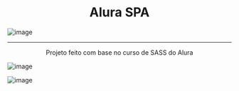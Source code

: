 <h1 align="center">Alura SPA</h1>

![image](https://github.com/ricardoneto11/aluraspa/assets/60416588/8c08be76-6a4d-4899-9ae3-5d4aff7d4874)

<hr>

<p align="center">Projeto feito com base no curso de SASS do Alura</p>

![image](https://github.com/ricardoneto11/aluraspa/assets/60416588/6dda3bf8-f7de-478a-a094-0e4e3f547def)

![image](https://github.com/ricardoneto11/aluraspa/assets/60416588/4f6000ef-3f97-4ebe-9c2b-9ee1bfcd1215)

